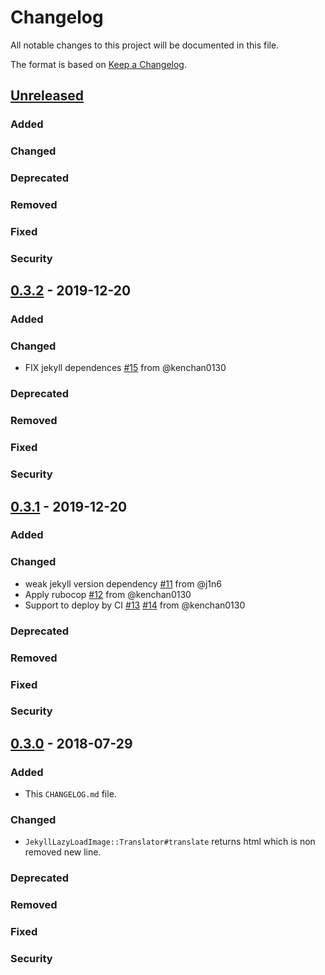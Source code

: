 # Changelog

All notable changes to this project will be documented in this file.

The format is based on [Keep a Changelog](http://keepachangelog.com/).

## [Unreleased]
### Added

### Changed

### Deprecated

### Removed

### Fixed

### Security

## [0.3.2] - 2019-12-20
### Added

### Changed

- FIX jekyll dependences [#15](https://github.com/kenchan0130/jekyll-lazy-load-image/pull/15) from @kenchan0130

### Deprecated

### Removed

### Fixed

### Security

## [0.3.1] - 2019-12-20
### Added

### Changed

- weak jekyll version dependency [#11](https://github.com/kenchan0130/jekyll-lazy-load-image/pull/11) from @j1n6
- Apply rubocop [#12](https://github.com/kenchan0130/jekyll-lazy-load-image/pull/12) from @kenchan0130
- Support to deploy by CI [#13](https://github.com/kenchan0130/jekyll-lazy-load-image/pull/13) [#14](https://github.com/kenchan0130/jekyll-lazy-load-image/pull/14) from @kenchan0130

### Deprecated

### Removed

### Fixed

### Security

## [0.3.0] - 2018-07-29
### Added

- This `CHANGELOG.md` file.

### Changed

- `JekyllLazyLoadImage::Translator#translate` returns html which is non removed new line.

### Deprecated

### Removed

### Fixed

### Security


[unreleased]: https://github.com/kenchan0130/jekyll-lazy-load-image/compare/v0.3.2...HEAD
[0.3.2]: https://github.com/kenchan0130/jekyll-lazy-load-image/compare/v0.3.1...v0.3.2
[0.3.1]: https://github.com/kenchan0130/jekyll-lazy-load-image/compare/v0.3.0...v0.3.1
[0.3.0]: https://github.com/kenchan0130/jekyll-lazy-load-image/compare/v0.2.1...v0.3.0
